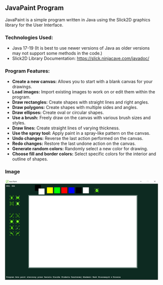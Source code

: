 ## JavaPaint Program

<p>JavaPaint is a simple program written in Java using the Slick2D graphics library for the User Interface.</p>

### Technologies Used:

* Java 17-19 (It is best to use newer versions of Java as older versions may not support some methods in the code.)
* Slick2D Library Documentation:
  <a href="https://slick.ninjacave.com/javadoc/">https://slick.ninjacave.com/javadoc/</a>

### Program Features:

<ul>
  <li><b>Create a new canvas:</b> Allows you to start with a blank canvas for your drawings.</li>
  <li><strong>Load images:</strong> Import existing images to work on or edit them within the program.</li>
  <li><strong>Draw rectangles:</strong> Create shapes with straight lines and right angles.</li>
  <li><strong>Draw polygons:</strong> Create shapes with multiple sides and angles.</li>
  <li><strong>Draw ellipses:</strong> Create oval or circular shapes.</li>
  <li><strong>Use a brush:</strong> Freely draw on the canvas with various brush sizes and styles.</li>
  <li><strong>Draw lines:</strong> Create straight lines of varying thickness.</li>
  <li><strong>Use the spray tool:</strong> Apply paint in a spray-like pattern on the canvas.</li>
  <li><strong>Undo changes:</strong> Reverse the last action performed on the canvas.</li>
  <li><strong>Redo changes:</strong> Restore the last undone action on the canvas.</li>
  <li><strong>Generate random colors:</strong> Randomly select a new color for drawing.</li>
  <li><strong>Choose fill and border colors:</strong> Select specific colors for the interior and outline of shapes.</li>
</ul>

### Image

<img src="Podgląd.PNG" alt="JavaPaint Screenshot">

